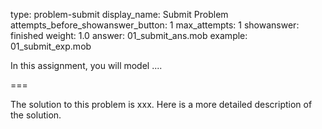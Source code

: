 type: problem-submit
display_name: Submit Problem
attempts_before_showanswer_button: 1 
max_attempts: 1
showanswer: finished
weight: 1.0
answer: 01_submit_ans.mob
example: 01_submit_exp.mob

In this assignment, you will model .... 

===

The solution to this problem is xxx.
Here is a more detailed description of the solution.

